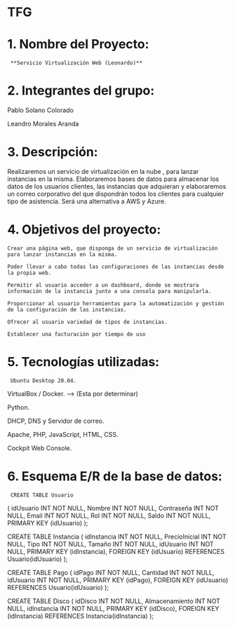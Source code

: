 # TFG

# 1. **Nombre del Proyecto:**

     **Servicio Virtualización Web (Leonardo)**

# 2. Integrantes del grupo:

Pablo Solano Colorado

Leandro Morales Aranda

# 3. Descripción:

Realizaremos un servicio de virtualización en la nube , para lanzar instancias en la misma. Elaboraremos bases de datos para almacenar los datos de los usuarios clientes, las instancias que adquieran y elaboraremos un correo corporativo del que dispondrán todos los clientes para cualquier tipo de asistencia. Será una alternativa a AWS y Azure.

# 4. Objetivos del proyecto:

`Crear una página web, que disponga de un servicio de virtualización para lanzar instancias en la misma.`

`Poder llevar a cabo todas las configuraciones de las instancias desde la propia web.`

`Permitir al usuario acceder a un dashboard, donde se mostrara información de la instancia junto a una consola para manipularla.`

`Proporcionar al usuario herramientas para la automatización y gestión de la configuración de las instancias.`

`Ofrecer al usuario variedad de tipos de instancias.`

`Establecer una facturación por tiempo de uso`

# 5. Tecnologías utilizadas:

     Ubuntu Desktop 20.04.

VirtualBox / Docker. —> (Esta por determinar)

Python.

DHCP, DNS y Servidor de correo.

Apache, PHP, JavaScript, HTML, CSS.

Cockpit Web Console.

# 6. Esquema E/R de la base de datos:

     CREATE TABLE Usuario
(
  idUsuario INT NOT NULL,
  Nombre INT NOT NULL,
  Contraseña INT NOT NULL,
  Email INT NOT NULL,
  Rol INT NOT NULL,
  Saldo INT NOT NULL,
  PRIMARY KEY (idUsuario)
);

CREATE TABLE Instancia
(
  idInstancia INT NOT NULL,
  PrecioInicial INT NOT NULL,
  Tipo INT NOT NULL,
  Tamaño INT NOT NULL,
  idUsuario INT NOT NULL,
  PRIMARY KEY (idInstancia),
  FOREIGN KEY (idUsuario) REFERENCES Usuario(idUsuario)
);

CREATE TABLE Pago
(
  idPago INT NOT NULL,
  Cantidad INT NOT NULL,
  idUsuario INT NOT NULL,
  PRIMARY KEY (idPago),
  FOREIGN KEY (idUsuario) REFERENCES Usuario(idUsuario)
);

CREATE TABLE Disco
(
  idDisco INT NOT NULL,
  Almacenamiento INT NOT NULL,
  idInstancia INT NOT NULL,
  PRIMARY KEY (idDisco),
  FOREIGN KEY (idInstancia) REFERENCES Instancia(idInstancia)
);    
